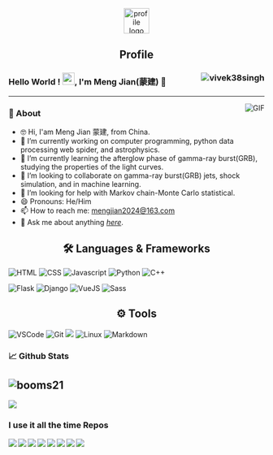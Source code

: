 <!--
**mengjian2024/mengjian2024** is a ✨ _special_ ✨ repository because its `README.md` (this file) appears on your GitHub profile.

Here are some ideas to get you started:

- 🔭 I’m currently working on ...
- 🌱 I’m currently learning ...
- 👯 I’m looking to collaborate on ...
- 🤔 I’m looking for help with ...
- 💬 Ask me about ...
- 📫 How to reach me: ...
- 😄 Pronouns: ...
- ⚡ Fun fact: ...

--> 
<p align="center">
 <img width="50px" src="https://res.cloudinary.com/anuraghazra/image/upload/v1594908242/logo_ccswme.svg" align="center" alt="profile logo" />
 <h2 align="center">Profile </h2>
</p>


### Hello World ! <img src="https://github.com/TheDudeThatCode/TheDudeThatCode/blob/master/Assets/Earth.gif" width="24px">, I'm Meng Jian(蒙建) 👋  <img align="right" src="https://komarev.com/ghpvc/?username=vivek38singh" alt="vivek38singh" />
  ---
<img align="right" alt="GIF" src="https://raw.githubusercontent.com/JoeyBling/JoeyBling/master/pic/pusheencode.gif" />

### 🚀 About 
- 🤓 Hi, I'am Meng Jian 蒙建, from China.
- 🔭 I’m currently working on computer programming, python data processing web spider, and astrophysics.
- 🌱 I’m currently learning the afterglow phase of gamma-ray burst(GRB), studying the properties of the light curves.
- 👯 I’m looking to collaborate on gamma-ray burst(GRB) jets, shock simulation, and in machine learning.
- 🤔 I’m looking for help with Markov chain-Monte Carlo statistical.
- 😄 Pronouns: He/Him
- 📫 How to reach me: <mengjian2024@163.com>
- 💬 Ask me about anything *[here](mengjian.github.io/)*.

<h2 align="center">🛠️ Languages & Frameworks</h2>

![HTML](https://img.shields.io/badge/html%20-%23E34F26.svg?&style=for-the-badge&logo=html5&logoColor=white)
![CSS](https://img.shields.io/badge/css%20-%231572B6.svg?&style=for-the-badge&logo=css3&logoColor=white)
![Javascript](https://img.shields.io/badge/-Javascript-ffb400?style=for-the-badge&logo=javascript&logoColor=ffff3f)
![Python](https://img.shields.io/badge/python%20-%231572B6.svg?&style=for-the-badge&logo=python&logoColor=white)
![C++](https://img.shields.io/badge/c++%20-%2300599C.svg?&style=for-the-badge&logo=c%2B%2B&ogoColor=white)

![Flask](https://img.shields.io/badge/flask%20-%23000.svg?&style=for-the-badge&logo=flask&logoColor=white)
![Django](https://img.shields.io/badge/-Django-003f2c?style=for-the-badge&logo=django&logoColor=fff&labelColor=003f2c)
![VueJS](https://img.shields.io/badge/vuejs%20-%2335495e.svg?&style=for-the-badge&logo=vue.js&logoColor=%234FC08D)
![Sass](https://img.shields.io/badge/sass%20-%23CC6699.svg?&style=for-the-badge&logo=sass&logoColor=white)

<h2 align="center">⚙️ Tools</h2>

![VSCode](https://img.shields.io/badge/-vscode-00a8e8?style=for-the-badge&logo=visual-studio-code)
![Git](https://img.shields.io/badge/git%20-%23F05033.svg?&style=for-the-badge&logo=git&logoColor=white)
![](https://img.shields.io/badge/-GitHub-black?style=flat-circle&logo=GitHub)
![Linux](https://img.shields.io/badge/-linux-772953?style=for-the-badge&logo=linux)
![Markdown](https://img.shields.io/badge/markdown-%23000000.svg?&style=for-the-badge&logo=markdown&logoColor=white)

 ### 📈 **Github Stats**
![booms21](https://github-readme-stats.vercel.app/api?username=mengjian2024&show_icons=true&include_all_commits=true?count_private=true?include_all_commits=true&theme=vue)
---
<a href="https://github.com/mengjian2024">
  <img src="https://github-readme-stats.vercel.app/api/top-langs/?username=mengjian2024&theme=vue" />
</a>

### I use it all the time Repos
<a href="https://github.com/mengjian2024/threeML">
  <img align="left" src="https://github-readme-stats.vercel.app/api/pin/?username=mengjian2024&repo=threeML&title_color=fff&icon_color=f9f9f9&text_color=9f9f9f&bg_color=151515" />
</a>
<a href="https://github.com/mengjian2024/astromodels">
  <img align="left" src="https://github-readme-stats.vercel.app/api/pin/?username=mengjian2024&repo=astromodels&title_color=fff&icon_color=f9f9f9&text_color=9f9f9f&bg_color=151515" />
</a>
<a href="https://github.com/mengjian2024/popsynth">
  <img align="left" src="https://github-readme-stats.vercel.app/api/pin/?username=mengjian2024&repo=popsynth&title_color=fff&icon_color=f9f9f9&text_color=9f9f9f&bg_color=151515" />
</a>
<a href="https://github.com/mengjian2024/computational_astrophysics">
  <img align="left" src="https://github-readme-stats.vercel.app/api/pin/?username=mengjian2024&repo=computational_astrophysics&title_color=fff&icon_color=f9f9f9&text_color=9f9f9f&bg_color=151515" />
</a>
<a href="https://github.com/mengjian2024/Swift-Analysis">
  <img align="left" src="https://github-readme-stats.vercel.app/api/pin/?username=mengjian2024&repo=Swift-Analysis&title_color=fff&icon_color=f9f9f9&text_color=9f9f9f&bg_color=151515" />
</a>
<a href="https://github.com/mengjian2024/scientific_python_notebooks">
  <img align="left" src="https://github-readme-stats.vercel.app/api/pin/?username=mengjian2024&repo=scientific_python_notebooks&title_color=fff&icon_color=f9f9f9&text_color=9f9f9f&bg_color=151515" />
</a>
<a href="https://github.com/mengjian2024/Probabilistic-Programming-and-Bayesian-Methods-for-Hackers">
  <img align="left" src="https://github-readme-stats.vercel.app/api/pin/?username=mengjian2024&repo=Probabilistic-Programming-and-Bayesian-Methods-for-Hackers&title_color=fff&icon_color=f9f9f9&text_color=9f9f9f&bg_color=151515" />
</a>
<a href="https://github.com/mengjian2024/live_docs">
  <img align="left" src="https://github-readme-stats.vercel.app/api/pin/?username=mengjian2024&repo=live_docs&title_color=fff&icon_color=f9f9f9&text_color=9f9f9f&bg_color=151515" />
</a>


